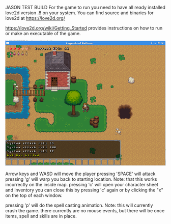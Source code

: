JASON TEST BUILD
For the game to run you need to have all ready installed love2d version .8 on your system.
You can find source and binaries for love2d at https://love2d.org/

https://love2d.org/wiki/Getting_Started provides instructions on how to run or make an executable of the game.

![Legends of Rathnor](lpc_game_rpg1.png "Legends of Rathnor")

Arrow keys and WASD will move the player
pressing 'SPACE' will attack
pressing 'g' will warp you back to starting location. Note: that this works incorrectly on the inside map.
pressing 'c' will open your character sheet and inventory you can close this by pressing 'c' again or by clicking the "x"
on the top of each window.

pressing 'p' will do the spell casting animation. Note: this will currently crash the game.
there currently are no mouse events, but there will be once items, spell and skills are in place.